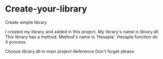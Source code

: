 # Create-your-library

Create simple library 

I created my library and added in this project. My library's name is library.dll
This library has a method. Method's name is 'Hesapla'.
Hesapla function do 4 process.

Choose library.dll in main project-Reference 
Don't forget please
